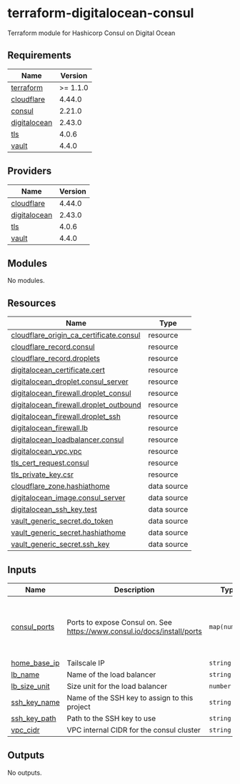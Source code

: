# terraform-digitalocean-consul
Terraform module for Hashicorp Consul on Digital Ocean

<!-- BEGIN_TF_DOCS -->
## Requirements

| Name | Version |
|------|---------|
| <a name="requirement_terraform"></a> [terraform](#requirement\_terraform) | >= 1.1.0 |
| <a name="requirement_cloudflare"></a> [cloudflare](#requirement\_cloudflare) | 4.44.0 |
| <a name="requirement_consul"></a> [consul](#requirement\_consul) | 2.21.0 |
| <a name="requirement_digitalocean"></a> [digitalocean](#requirement\_digitalocean) | 2.43.0 |
| <a name="requirement_tls"></a> [tls](#requirement\_tls) | 4.0.6 |
| <a name="requirement_vault"></a> [vault](#requirement\_vault) | 4.4.0 |

## Providers

| Name | Version |
|------|---------|
| <a name="provider_cloudflare"></a> [cloudflare](#provider\_cloudflare) | 4.44.0 |
| <a name="provider_digitalocean"></a> [digitalocean](#provider\_digitalocean) | 2.43.0 |
| <a name="provider_tls"></a> [tls](#provider\_tls) | 4.0.6 |
| <a name="provider_vault"></a> [vault](#provider\_vault) | 4.4.0 |

## Modules

No modules.

## Resources

| Name | Type |
|------|------|
| [cloudflare_origin_ca_certificate.consul](https://registry.terraform.io/providers/cloudflare/cloudflare/4.44.0/docs/resources/origin_ca_certificate) | resource |
| [cloudflare_record.consul](https://registry.terraform.io/providers/cloudflare/cloudflare/4.44.0/docs/resources/record) | resource |
| [cloudflare_record.droplets](https://registry.terraform.io/providers/cloudflare/cloudflare/4.44.0/docs/resources/record) | resource |
| [digitalocean_certificate.cert](https://registry.terraform.io/providers/digitalocean/digitalocean/2.43.0/docs/resources/certificate) | resource |
| [digitalocean_droplet.consul_server](https://registry.terraform.io/providers/digitalocean/digitalocean/2.43.0/docs/resources/droplet) | resource |
| [digitalocean_firewall.droplet_consul](https://registry.terraform.io/providers/digitalocean/digitalocean/2.43.0/docs/resources/firewall) | resource |
| [digitalocean_firewall.droplet_outbound](https://registry.terraform.io/providers/digitalocean/digitalocean/2.43.0/docs/resources/firewall) | resource |
| [digitalocean_firewall.droplet_ssh](https://registry.terraform.io/providers/digitalocean/digitalocean/2.43.0/docs/resources/firewall) | resource |
| [digitalocean_firewall.lb](https://registry.terraform.io/providers/digitalocean/digitalocean/2.43.0/docs/resources/firewall) | resource |
| [digitalocean_loadbalancer.consul](https://registry.terraform.io/providers/digitalocean/digitalocean/2.43.0/docs/resources/loadbalancer) | resource |
| [digitalocean_vpc.vpc](https://registry.terraform.io/providers/digitalocean/digitalocean/2.43.0/docs/resources/vpc) | resource |
| [tls_cert_request.consul](https://registry.terraform.io/providers/hashicorp/tls/4.0.6/docs/resources/cert_request) | resource |
| [tls_private_key.csr](https://registry.terraform.io/providers/hashicorp/tls/4.0.6/docs/resources/private_key) | resource |
| [cloudflare_zone.hashiathome](https://registry.terraform.io/providers/cloudflare/cloudflare/4.44.0/docs/data-sources/zone) | data source |
| [digitalocean_image.consul_server](https://registry.terraform.io/providers/digitalocean/digitalocean/2.43.0/docs/data-sources/image) | data source |
| [digitalocean_ssh_key.test](https://registry.terraform.io/providers/digitalocean/digitalocean/2.43.0/docs/data-sources/ssh_key) | data source |
| [vault_generic_secret.do_token](https://registry.terraform.io/providers/hashicorp/vault/4.4.0/docs/data-sources/generic_secret) | data source |
| [vault_generic_secret.hashiathome](https://registry.terraform.io/providers/hashicorp/vault/4.4.0/docs/data-sources/generic_secret) | data source |
| [vault_generic_secret.ssh_key](https://registry.terraform.io/providers/hashicorp/vault/4.4.0/docs/data-sources/generic_secret) | data source |

## Inputs

| Name | Description | Type | Default | Required |
|------|-------------|------|---------|:--------:|
| <a name="input_consul_ports"></a> [consul\_ports](#input\_consul\_ports) | Ports to expose Consul on. See https://www.consul.io/docs/install/ports | `map(number)` | <pre>{<br/>  "dns": 8600,<br/>  "http": 8500,<br/>  "serf-lan": 8301,<br/>  "server": 8300<br/>}</pre> | no |
| <a name="input_home_base_ip"></a> [home\_base\_ip](#input\_home\_base\_ip) | Tailscale IP | `string` | n/a | yes |
| <a name="input_lb_name"></a> [lb\_name](#input\_lb\_name) | Name of the load balancer | `string` | `"consul-lb"` | no |
| <a name="input_lb_size_unit"></a> [lb\_size\_unit](#input\_lb\_size\_unit) | Size unit for the load balancer | `number` | `1` | no |
| <a name="input_ssh_key_name"></a> [ssh\_key\_name](#input\_ssh\_key\_name) | Name of the SSH key to assign to this project | `string` | `"consul-key"` | no |
| <a name="input_ssh_key_path"></a> [ssh\_key\_path](#input\_ssh\_key\_path) | Path to the SSH key to use | `string` | `"~/.ssh/dokey.pub"` | no |
| <a name="input_vpc_cidr"></a> [vpc\_cidr](#input\_vpc\_cidr) | VPC internal CIDR for the consul cluster | `string` | `"10.10.20.0/24"` | no |

## Outputs

No outputs.
<!-- END_TF_DOCS -->